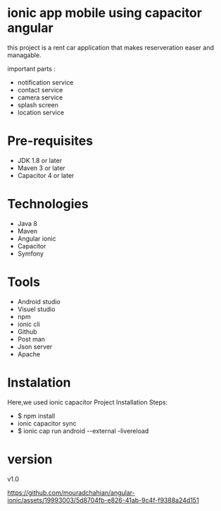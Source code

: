 # ionic app mobile using capacitor angular
this project is a rent car application that makes reserveration easer and managable.

important parts : 
- notification service
- contact service
- camera service
- splash screen 
- location service

# Pre-requisites
- JDK 1.8 or later
- Maven 3 or later
- Capacitor 4 or later

# Technologies 
- Java 8
- Maven
- Angular ionic
- Capacitor
- Symfony

# Tools
- Android studio
- Visuel studio
- npm 
- ionic cli
- Github
- Post man
- Json server
- Apache

# Instalation 
Here,we used ionic capacitor
Project Installation Steps:
- $ npm install
- ionic capacitor sync
- $ ionic cap run android --external -livereload

# version 
 v1.0


https://github.com/mouradchahian/angular-ionic/assets/19993003/5d8704fb-e826-41ab-9c4f-f9388a24d151

